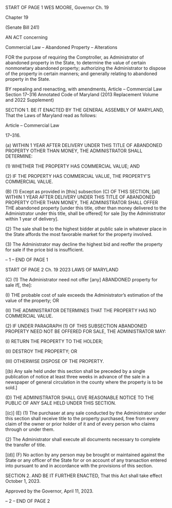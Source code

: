 START OF PAGE 1
WES MOORE, Governor Ch. 19

Chapter 19

(Senate Bill 241)

AN ACT concerning

Commercial Law – Abandoned Property – Alterations

FOR the purpose of requiring the Comptroller, as Administrator of abandoned property in
the State, to determine the value of certain nonmonetary abandoned property;
authorizing the Administrator to dispose of the property in certain manners; and
generally relating to abandoned property in the State.

BY repealing and reenacting, with amendments,
Article – Commercial Law
Section 17–316
Annotated Code of Maryland
(2013 Replacement Volume and 2022 Supplement)

SECTION 1. BE IT ENACTED BY THE GENERAL ASSEMBLY OF MARYLAND,
That the Laws of Maryland read as follows:

Article – Commercial Law

17–316.

(a) WITHIN 1 YEAR AFTER DELIVERY UNDER THIS TITLE OF ABANDONED
PROPERTY OTHER THAN MONEY, THE ADMINISTRATOR SHALL DETERMINE:

(1) WHETHER THE PROPERTY HAS COMMERCIAL VALUE; AND

(2) IF THE PROPERTY HAS COMMERCIAL VALUE, THE PROPERTY’S
COMMERCIAL VALUE.

(B) (1) Except as provided in [this] subsection (C) OF THIS SECTION, [all]
WITHIN 1 YEAR AFTER DELIVERY UNDER THIS TITLE OF ABANDONED PROPERTY
OTHER THAN MONEY, THE ADMINISTRATOR SHALL OFFER THE abandoned property
[under this title, other than money delivered to the Administrator under this title, shall be
offered] for sale [by the Administrator within 1 year of delivery].

(2) The sale shall be to the highest bidder at public sale in whatever place
in the State affords the most favorable market for the property involved.

(3) The Administrator may decline the highest bid and reoffer the property
for sale if the price bid is insufficient.

– 1 –
END OF PAGE 1

START OF PAGE 2
Ch. 19 2023 LAWS OF MARYLAND

(C) (1) The Administrator need not offer [any] ABANDONED property for sale
if[, the]:

(I) THE probable cost of sale exceeds the Administrator’s estimation
of the value of the property; OR

(II) THE ADMINISTRATOR DETERMINES THAT THE PROPERTY
HAS NO COMMERCIAL VALUE.

(2) IF UNDER PARAGRAPH (1) OF THIS SUBSECTION ABANDONED
PROPERTY NEED NOT BE OFFERED FOR SALE, THE ADMINISTRATOR MAY:

(I) RETURN THE PROPERTY TO THE HOLDER;

(II) DESTROY THE PROPERTY; OR

(III) OTHERWISE DISPOSE OF THE PROPERTY.

[(b) Any sale held under this section shall be preceded by a single publication of
notice at least three weeks in advance of the sale in a newspaper of general circulation in
the county where the property is to be sold.]

(D) THE ADMINISTRATOR SHALL GIVE REASONABLE NOTICE TO THE
PUBLIC OF ANY SALE HELD UNDER THIS SECTION.

[(c)] (E) (1) The purchaser at any sale conducted by the Administrator under
this section shall receive title to the property purchased, free from every claim of the owner
or prior holder of it and of every person who claims through or under them.

(2) The Administrator shall execute all documents necessary to complete
the transfer of title.

[(d)] (F) No action by any person may be brought or maintained against the
State or any officer of the State for or on account of any transaction entered into pursuant
to and in accordance with the provisions of this section.

SECTION 2. AND BE IT FURTHER ENACTED, That this Act shall take effect
October 1, 2023.

Approved by the Governor, April 11, 2023.

– 2 –
END OF PAGE 2